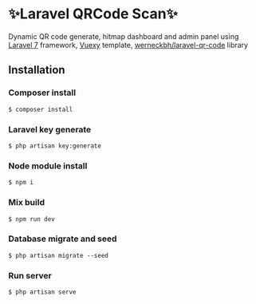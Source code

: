 # ✨Laravel QRCode Scan✨

Dynamic QR code generate, hitmap dashboard and admin panel using [Laravel 7](https://laravel.com) framework, [Vuexy](https://themeforest.net/item/vuexy-vuejs-html-laravel-admin-dashboard-template/23328599) template, [werneckbh/laravel-qr-code](https://github.com/werneckbh/laravel-qr-code) library

## Installation

### Composer install
```
$ composer install
```

### Laravel key generate
```
$ php artisan key:generate
```

### Node module install
```
$ npm i
```

### Mix build
```
$ npm run dev
```

### Database migrate and seed
```
$ php artisan migrate --seed
```

### Run server
```
$ php artisan serve
```